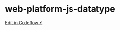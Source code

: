 # web-platform-js-datatype

[Edit in Codeflow ⚡️](https://stackblitz.com/~/github.com/pranavaselva/web-platform-js-datatype)